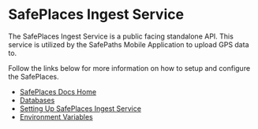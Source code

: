 # SafePlaces Ingest Service

The SafePlaces Ingest Service is a public facing standalone API. This service is utilized by the SafePaths Mobile Application to upload GPS data to.

Follow the links below for more information on how to setup and configure the SafePlaces.

- [SafePlaces Docs Home](https://github.com/Path-Check/safeplaces-docs/tree/master)
- [Databases](https://github.com/Path-Check/safeplaces-docs/tree/master/safeplaces-backend-services/databases)
- [Setting Up SafePlaces Ingest Service](https://github.com/Path-Check/safeplaces-docs/tree/master/safeplaces-backend-services/setup#setting-up-safeplaces-backend-service)
- [Environment Variables](https://github.com/Path-Check/safeplaces-docs/blob/master/safeplaces-backend-services/environment-variables/safeplaces-ingest-service.md)

